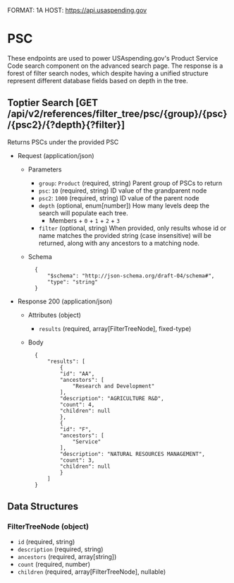FORMAT: 1A
HOST: https://api.usaspending.gov

# PSC

These endpoints are used to power USAspending.gov's Product Service Code search component on the advanced search page.
The response is a forest of filter search nodes, which despite having a unified structure represent different
database fields based on depth in the tree.

## Toptier Search [GET /api/v2/references/filter_tree/psc/{group}/{psc}/{psc2}/{?depth}{?filter}]

Returns PSCs under the provided PSC
+ Request (application/json)
    + Parameters
        + `group`: `Product` (required, string)
        Parent group of PSCs to return
        + `psc`: `10` (required, string)
        ID value of the grandparent node
        + `psc2`: `1000` (required, string)
        ID value of the parent node
        + `depth` (optional, enum[number]) 
        How many levels deep the search will populate each tree. 
            + Members
                    + `0`
                    + `1`
                    + `2`
                    + `3`
        + `filter` (optional, string) 
        When provided, only results whose id or name matches the provided string (case insensitive) will be returned, along with any ancestors to a matching node. 
    
    + Schema
    
            {
                "$schema": "http://json-schema.org/draft-04/schema#",
                "type": "string"
            }

+ Response 200 (application/json)
    + Attributes (object)
        + `results` (required, array[FilterTreeNode], fixed-type)
    + Body
    
            {
                "results": [
                    {
                    "id": "AA",
                    "ancestors": [
                        "Research and Development"
                    ],
                    "description": "AGRICULTURE R&D",
                    "count": 4,
                    "children": null
                    },
                    {
                    "id": "F",
                    "ancestors": [
                        "Service"
                    ],
                    "description": "NATURAL RESOURCES MANAGEMENT",
                    "count": 3,
                    "children": null
                    }
                ]
            }
       
## Data Structures

### FilterTreeNode (object)

+ `id` (required, string)
+ `description` (required, string)
+ `ancestors` (required, array[string])
+ `count` (required, number)
+ `children` (required, array[FilterTreeNode], nullable)